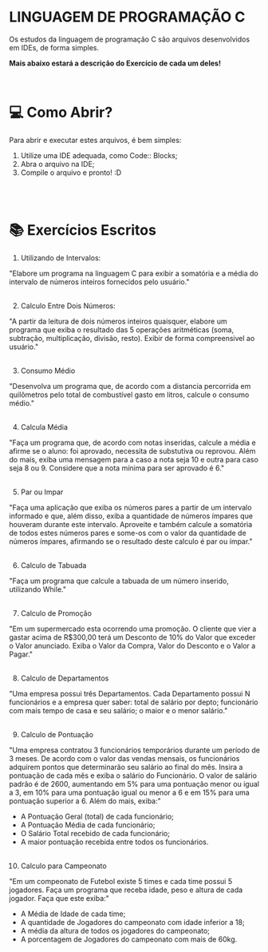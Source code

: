 # LINGUAGEM DE PROGRAMAÇÃO C

Os estudos da linguagem de programação C são arquivos desenvolvidos em IDEs, de forma simples.

<b> Mais abaixo estará a descrição do Exercício de cada um deles!</b>

<br>

# 💻 Como Abrir?

Para abrir e executar estes arquivos, é bem simples:
<br>

1. Utilize uma IDE adequada, como Code:: Blocks;
2. Abra o arquivo na IDE;
3. Compile o arquivo e pronto! :D

<br><br>

# 📚 Exercícios Escritos

1. Utilizando de Intervalos:

"Elabore um programa na linguagem C para exibir a somatória e a média do intervalo de números inteiros fornecidos pelo usuário."
<br><br>

2. Calculo Entre Dois Números:

"A partir da leitura de dois números inteiros quaisquer, elabore um programa que exiba o resultado das 5 operações aritméticas (soma, subtração, multiplicação, divisão, resto). Exibir de forma compreensivel ao usuário."
<br><br>

3. Consumo Médio

"Desenvolva um programa que, de acordo com a distancia percorrida em quilômetros pelo total de combustível gasto em litros, calcule o consumo médio."
<br><br>

4. Calcula Média

"Faça um programa que, de acordo com notas inseridas, calcule a média e afirme se o aluno: foi aprovado, necessita de substutiva ou reprovou. Além do mais, exiba uma mensagem para a caso a nota seja 10 e outra para caso seja 8 ou 9. Considere que a nota mínima para ser aprovado é 6."
<br><br>

5. Par ou Impar

"Faça uma aplicação que exiba os números pares a partir de um intervalo informado e que, além disso, exiba a quantidade de números ímpares que houveram durante este intervalo. Aproveite e também calcule a somatória de todos estes números pares e some-os com o valor da quantidade de números ímpares, afirmando se o resultado deste calculo é par ou ímpar."
<br><br>

6. Calculo de Tabuada

"Faça um programa que calcule a tabuada de um número inserido, utilizando While."
<br><br>

7. Calculo de Promoção

"Em um supermercado esta ocorrendo uma promoção. O cliente que vier a gastar acima de R$300,00 terá um Desconto de 10% do Valor que exceder o Valor anunciado. Exiba o Valor da Compra, Valor do Desconto e o Valor a Pagar."
<br><br>

8. Calculo de Departamentos

"Uma empresa possui três Departamentos. Cada Departamento possui N funcionários e a empresa quer saber: total de salário por depto; funcionário com mais tempo de casa e seu salário; o maior e o menor salário."
<br><br>

9. Calculo de Pontuação

"Uma empresa contratou 3 funcionários temporários durante um período de 3 meses. De acordo com o valor das vendas mensais, os funcionários adquirem pontos que determinarão seu salário ao final do mês. Insira a pontuação de cada mês e exiba o salário do Funcionário. O valor de salário padrão é de 2600, aumentando em 5% para uma pontuação menor ou igual a 3, em 10% para uma pontuação igual ou menor a 6 e em 15% para uma pontuação superior a 6. Além do mais, exiba:"
- A Pontuação Geral (total) de cada funcionário;
- A Pontuação Média de cada funcionário;
- O Salário Total recebido de cada funcionário;
- A maior pontuação recebida entre todos os funcionários.
<br><br>

10. Calculo para Campeonato

"Em um compeonato de Futebol existe 5 times e cada time possui 5 jogadores. Faça um programa que receba idade, peso e altura de cada jogador. Faça que este exiba:"
- A Média de Idade de cada time;
- A quantidade de Jogadores do campeonato com idade inferior a 18;
- A média da altura de todos os jogadores do campeonato;
- A porcentagem de Jogadores do campeonato com mais de 60kg.
<br><br>

